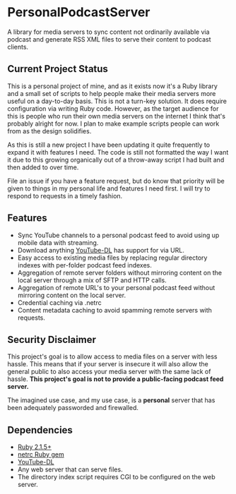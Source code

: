# PersonalPodcastServer

A library for media servers to sync content not ordinarily available via podcast and generate RSS XML files to serve their content to podcast clients.

## Current Project Status
This is a personal project of mine, and as it exists now it's a Ruby library and a small set of scripts to help people make their media servers more useful on a day-to-day basis. This is not a turn-key solution. It does require configuration via writing Ruby code. However, as the target audience for this is people who run their own media servers on the internet I think that's probably alright for now. I plan to make example scripts people can work from as the design solidifies.

As this is still a new project I have been updating it quite frequently to expand it with features I need. The code is still not formatted the way I want it due to this growing organically out of a throw-away script I had built and then added to over time.

File an issue if you have a feature request, but do know that priority will be given to things in my personal life and features I need first. I will try to respond to requests in a timely fashion.

## Features
 * Sync YouTube channels to a personal podcast feed to avoid using up mobile data with streaming.
 * Download anything [YouTube-DL](https://github.com/rg3/youtube-dl) has support for via URL.
 * Easy access to existing media files by replacing regular directory indexes with per-folder podcast feed indexes.
 * Aggregation of remote server folders without mirroring content on the local server through a mix of SFTP and HTTP calls.
 * Aggregation of remote URL's to your personal podcast feed without mirroring content on the local server.
 * Credential caching via .netrc
 * Content metadata caching to avoid spamming remote servers with requests.

## Security Disclaimer
This project's goal is to allow access to media files on a server with less hassle. This means that if your server is insecure it will also allow the general public to also access your media server with the same lack of hassle. **This project's goal is not to provide a public-facing podcast feed server.** 

The imagined use case, and my use case, is a **personal** server that has been adequately passworded and firewalled.

## Dependencies
 * [Ruby 2.1.5+](https://www.ruby-lang.org/)
 * [netrc Ruby gem](https://rubygems.org/gems/netrc/)
 * [YouTube-DL](https://github.com/rg3/youtube-dl)
 * Any web server that can serve files. 
 * The directory index script requires CGI to be configured on the web server.



